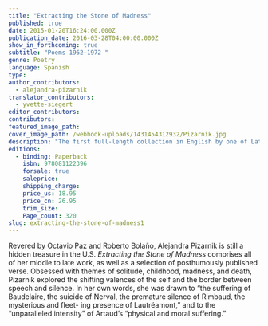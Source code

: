 ```yaml
---
title: "Extracting the Stone of Madness"
published: true
date: 2015-01-20T16:24:00.000Z
publication_date: 2016-03-28T04:00:00.000Z
show_in_forthcoming: true
subtitle: "Poems 1962–1972 "
genre: Poetry
language: Spanish
type:
author_contributors:
  - alejandra-pizarnik
translator_contributors:
  - yvette-siegert
editor_contributors:
contributors:
featured_image_path:
cover_image_path: /webhook-uploads/1431454312932/Pizarnik.jpg
description: "The first full-length collection in English by one of Latin America's most significant twentieth-century poets. "
editions:
  - binding: Paperback
    isbn: 978081122396
    forsale: true
    saleprice:
    shipping_charge:
    price_us: 18.95
    price_cn: 26.95
    trim_size:
    Page_count: 320
slug: extracting-the-stone-of-madness1
---
```


Revered by Octavio Paz and Roberto Bolaño, Alejandra Pizarnik is still a hidden treasure in the U.S. _Extracting the Stone of Madness_ comprises all of her middle to late work, as well as a selection of posthumously published verse. Obsessed with themes of solitude, childhood, madness, and death, Pizarnik explored the shifting valences of the self and the border between speech and silence. In her own words, she was drawn to “the suffering of Baudelaire, the suicide of Nerval, the premature silence of Rimbaud, the mysterious and fleet- ing presence of Lautréamont,” and to the “unparalleled intensity” of Artaud’s “physical and moral suffering.”

